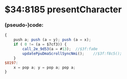 ﻿
# $34:8185 presentCharacter



### (pseudo-)code:
```js
{
	push a;	push (a = y); push (a = x);
	if ( 0 != (a = $7cf3)) {
		call_2e_9d53(a = #13);	//$3f:fa0e
		updatePpuDmaScrollSyncNmi();	//$3f:f8c5();
	}
$8197:
	x = pop a; y = pop a; pop a;
}
```



